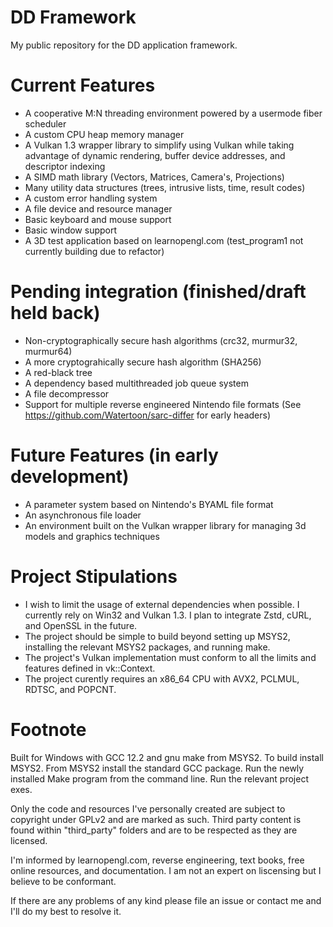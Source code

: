 # DD Framework
My public repository for the DD application framework.

# Current Features
* A cooperative M:N threading environment powered by a usermode fiber scheduler
* A custom CPU heap memory manager
* A Vulkan 1.3 wrapper library to simplify using Vulkan while taking advantage of dynamic rendering, buffer device addresses, and descriptor indexing
* A SIMD math library (Vectors, Matrices, Camera's, Projections)
* Many utility data structures (trees, intrusive lists, time, result codes)
* A custom error handling system
* A file device and resource manager
* Basic keyboard and mouse support
* Basic window support
* A 3D test application based on learnopengl.com (test_program1 not currently building due to refactor)

# Pending integration (finished/draft held back)
* Non-cryptographically secure hash algorithms (crc32, murmur32, murmur64)
* A more cryptograhically secure hash algorithm (SHA256)
* A red-black tree
* A dependency based multithreaded job queue system
* A file decompressor
* Support for multiple reverse engineered Nintendo file formats (See https://github.com/Watertoon/sarc-differ for early headers)

# Future Features (in early development)
* A parameter system based on Nintendo's BYAML file format
* An asynchronous file loader
* An environment built on the Vulkan wrapper library for managing 3d models and graphics techniques

# Project Stipulations
* I wish to limit the usage of external dependencies when possible. I currently rely on Win32 and Vulkan 1.3. I plan to integrate Zstd, cURL, and OpenSSL in the future.
* The project should be simple to build beyond setting up MSYS2, installing the relevant MSYS2 packages, and running make.
* The project's Vulkan implementation must conform to all the limits and features defined in vk::Context.
* The project curently requires an x86_64 CPU with AVX2, PCLMUL, RDTSC, and POPCNT.

# Footnote
Built for Windows with GCC 12.2 and gnu make from MSYS2. To build install MSYS2. From MSYS2 install the standard GCC package. Run the newly installed Make program from the command line. Run the relevant project exes.

Only the code and resources I've personally created are subject to copyright under GPLv2 and are marked as such. Third party content is found within "third_party" folders and are to be respected as they are licensed.

I'm informed by learnopengl.com, reverse engineering, text books, free online resources, and documentation. I am not an expert on liscensing but I believe to be conformant.

If there are any problems of any kind please file an issue or contact me and I'll do my best to resolve it.
